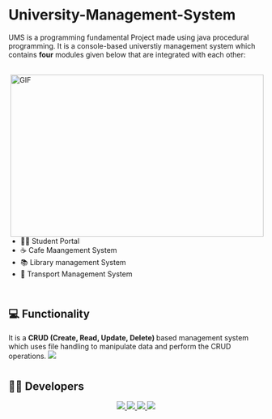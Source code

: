 
# University-Management-System

UMS is a programming fundamental Project made using java procedural programming. It is a console-based universtiy management system which contains <b>four</b> modules given below that are integrated with each other: <br> <br> 

<img align="right" alt="GIF" src="https://user-images.githubusercontent.com/87219816/151001483-b7815531-2146-4e2b-9a7c-5a26cd1f9bc5.jpg" width="500" height="320" />

- 🙋‍♂️ Student Portal
- ☕ Cafe Maangement System
- 📚 Library management System
- 🚌 Transport Management System <br> <br>

# 

## 💻 Functionality
 It is a <b>CRUD (Create, Read, Update, Delete) </b> based management
system which uses file handling to 
manipulate data and perform the CRUD operations. 
 <img src="https://readme-typing-svg.herokuapp.com?font=Open+Sans&color000&width=500&lines=Show+Some+Love+By+Giving+it+A+⭐.." >

# 

## 👨‍💻 Developers 
<div align="center">
<a href="https://github.com/m-qasim-ali">
    <img src="https://img.shields.io/badge/Qasim_Ali-000.svg?&style=for-the-badge&logo=github&logoColor=white" />
</a>
<a href="https://github.com/Daoud-Hussain">
    <img src="https://img.shields.io/badge/Daoud_Hussain-000.svg?&style=for-the-badge&logo=github&logoColor=white" />
</a> 
<a href="https://github.com/shahism">
    <img src="https://img.shields.io/badge/Shahzaneer_Ahmed-000.svg?&style=for-the-badge&logo=github&logoColor=white" />
</a>
<a href="https://github.com/Sameem-Amjad">
    <img src="https://img.shields.io/badge/Sameem_Amjad-000.svg?&style=for-the-badge&logo=github&logoColor=white" />
</a>
 
 </div>
 <div align="center" >
 </div>
